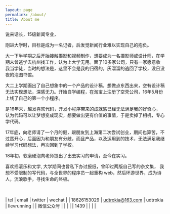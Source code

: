 ```yaml
---
layout: page
permalink: /about/
title: About me
---
```



说来话长，15级新闻专业，  

刚进大学时，目标是成为一名记者，后发觉新闻行业难以实现自己的抱负。  

大一下半学期之后开始接触摄影和视频制作，想要成为一名摄影师或设计师，在学期末曾逃学去杭州找工作，认为上大学无用。面了10多家公司，只有一家愿意收我当学徒，当时的想法是，这里不会是我的归宿的，灰溜溜的逃回了学校，没日没夜的泡图书馆。  

大二上学期画出了自己想象中的一个产品的设计稿，想做点东西出来，空有设计稿无法实现想法，深感无力。开始自学编程，在淘宝上注册了空壳公司，16年5月份上线了自己的第一个小程序。  

是16年末，越发喜欢代码，开发小程序带来的成就感已经无法满足我的好奇心，认为代码可以让梦想变成现实，想要做出更有价值的事情，于是卖掉了相机，专心学代码。  

17年底，向老师请了一个月的假，跟朋友到上海第二次尝试创业，期间也算苦，不过蛮开心，后面因为和朋友有分歧，而且产品，以及运用到的技术，无法满足我继续学习代码想法，再次回到了学校。  

18年初，软磨硬泡向老师提出了出去实习的申请，至今在实习。

喜欢摇滚乐和文学, 大学期间也曾私下办过报纸，曾印过两版自己写的杂文集， 我想不受限制的写代码，与全世界的程序员一起重构 web，然后环游世界，成为诗人，流浪歌手，寻找生命的终极。  
<br/><br/>


| tel         | email            | twitter  | wechat      |
| 18626153029 | udtrokia@163.com | udtrokia | Ilevrunning |
| 微信公众号  |                  |          |             |
| 1439        |                  |          |             |  
